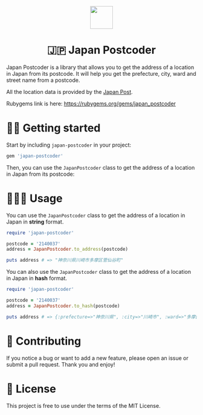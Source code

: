 <p align="center">
  <a>
    <img src="https://static.vecteezy.com/system/resources/thumbnails/004/587/562/small_2x/doodle-freehand-drawing-of-japan-map-free-vector.jpg" width="60" />
  </a>
</p>
<h1 align="center">
  🇯🇵 Japan Postcoder
</h1>

Japan Postcoder is a library that allows you to get the address of a location in Japan from its postcode.
It will help you get the prefecture, city, ward and street name from a postcode.

All the location data is provided by the [Japan Post](https://www.post.japanpost.jp/zipcode/download.html).

Rubygems link is here: https://rubygems.org/gems/japan_postcoder

# 🏃🏻 Getting started

Start by including `japan-postcoder` in your project:

```bash
gem 'japan-postcoder'
```

Then, you can use the `JapanPostcoder` class to get the address of a location in Japan from its postcode:

# 👨🏻‍💻 Usage

You can use the `JapanPostcoder` class to get the address of a location in Japan in **string** format.
```ruby
require 'japan-postcoder'

postcode = '2140037'
address = JapanPostcoder.to_address(postcode)

puts address # => "神奈川県川崎市多摩区菅仙谷町"
```

You can also use the `JapanPostcoder` class to get the address of a location in Japan in **hash** format.
```ruby
require 'japan-postcoder'

postcode = '2140037'
address = JapanPostcoder.to_hash(postcode)

puts address # => {:prefecture=>"神奈川県", :city=>"川崎市", :ward=>"多摩区", :district=>"菅仙谷町"}
```

# 💪 Contributing

If you notice a bug or want to add a new feature, please open an issue or submit a pull request.
Thank you and enjoy!

# 📝 License

This project is free to use under the terms of the MIT License.
